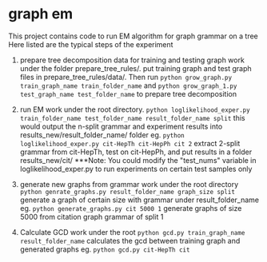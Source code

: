 # graph em

This project contains code to run EM algorithm for graph grammar on a tree
Here listed are the typical steps of the experiment

1. prepare tree decomposition data for training and testing graph
	work under the folder prepare_tree_rules/. put training graph and test graph files in prepare_tree_rules/data/. Then run `python grow_graph.py train_graph_name train_folder_name` and `python grow_graph_1.py test_graph_name test_folder_name` to prepare tree decomposition

2. run EM
	work under the root directory. `python loglikelihood_exper.py train_folder_name test_folder_name result_folder_name split`
	this would output the n-split grammar and experiment results into results_new/result_folder_name/ folder
	eg. `python loglikelihood_exper.py cit-HepTh cit-HepPh cit 2` extract 2-split grammar from cit-HepTh, test on cit-HepPh, and put results in a folder results_new/cit/
	***Note: You could modify the "test_nums" variable in loglikelihood_exper.py to run experiments on certain test samples only

3. generate new graphs from grammar
	work under the root directory `python genrate_graphs.py result_folder_name graph_size split` generate a graph of certain size with grammar under result_folder_name
	eg. `python generate_graphs.py cit 5000 1` generate graphs of size 5000 from citation graph grammar of split 1

4. Calculate GCD
	work under the root `python gcd.py train_graph_name result_folder_name` calculates the gcd between training graph and generated graphs
	eg. `python gcd.py cit-HepTh cit`

